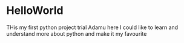 # HelloWorld
THis my first python project trial
Adamu here I could like to learn and understand more about python and make it my favourite
